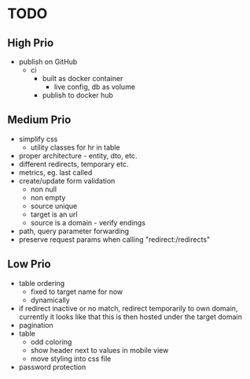 # TODO

## High Prio

- publish on GitHub
    - ci
        - built as docker container
            - live config, db as volume
        - publish to docker hub

## Medium Prio

- simplify css
    - utility classes for hr in table
- proper architecture - entity, dto, etc.
- different redirects, temporary etc.
- metrics, eg. last called
- create/update form validation
    - non null
    - non empty
    - source unique
    - target is an url
    - source is a domain - verify endings
- path, query parameter forwarding
- preserve request params when calling "redirect:/redirects"

## Low Prio

- table ordering
  - fixed to target name for now
  - dynamically
- if redirect inactive or no match, redirect temporarily to own domain, currently it looks like that this is then hosted under the target domain
- pagination
- table
    - odd coloring
    - show header next to values in mobile view
    - move styling into css file
- password protection